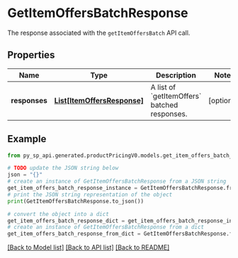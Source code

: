 # GetItemOffersBatchResponse

The response associated with the `getItemOffersBatch` API call.

## Properties

Name | Type | Description | Notes
------------ | ------------- | ------------- | -------------
**responses** | [**List[ItemOffersResponse]**](ItemOffersResponse.md) | A list of &#x60;getItemOffers&#x60; batched responses. | [optional] 

## Example

```python
from py_sp_api.generated.productPricingV0.models.get_item_offers_batch_response import GetItemOffersBatchResponse

# TODO update the JSON string below
json = "{}"
# create an instance of GetItemOffersBatchResponse from a JSON string
get_item_offers_batch_response_instance = GetItemOffersBatchResponse.from_json(json)
# print the JSON string representation of the object
print(GetItemOffersBatchResponse.to_json())

# convert the object into a dict
get_item_offers_batch_response_dict = get_item_offers_batch_response_instance.to_dict()
# create an instance of GetItemOffersBatchResponse from a dict
get_item_offers_batch_response_from_dict = GetItemOffersBatchResponse.from_dict(get_item_offers_batch_response_dict)
```
[[Back to Model list]](../README.md#documentation-for-models) [[Back to API list]](../README.md#documentation-for-api-endpoints) [[Back to README]](../README.md)


